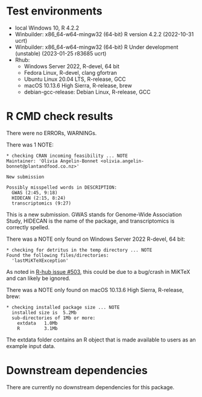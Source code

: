 # Test environments

- local Windows 10, R 4.2.2
- Winbuilder: x86_64-w64-mingw32 (64-bit) R version 4.2.2 (2022-10-31 ucrt)
- Winbuilder: x86_64-w64-mingw32 (64-bit) R Under development (unstable) (2023-01-25 r83685 ucrt)
- Rhub:
  - Windows Server 2022, R-devel, 64 bit
  - Fedora Linux, R-devel, clang gfortran
  - Ubuntu Linux 20.04 LTS, R-release, GCC
  - macOS 10.13.6 High Sierra, R-release, brew
  - debian-gcc-release: Debian Linux, R-release, GCC

# R CMD check results

There were no ERRORs, WARNINGs. 

There was 1 NOTE:

```
* checking CRAN incoming feasibility ... NOTE
Maintainer: 'Olivia Angelin-Bonnet <olivia.angelin-bonnet@plantandfood.co.nz>'

New submission

Possibly misspelled words in DESCRIPTION:
  GWAS (2:45, 9:18)
  HIDECAN (2:15, 8:24)
  transcriptomics (9:27)
```

This is a new submission. GWAS stands for Genome-Wide Association Study, HIDECAN is the name of the package, and transcriptomics is correctly spelled.

There was a NOTE only found on Windows Server 2022 R-devel, 64 bit:

```
* checking for detritus in the temp directory ... NOTE
Found the following files/directories:
  'lastMiKTeXException'
```

As noted in [R-hub issue #503](https://github.com/r-hub/rhub/issues/503), this could be due to a bug/crash in MiKTeX and can likely be ignored.

There was a NOTE only found on macOS 10.13.6 High Sierra, R-release, brew:

```
* checking installed package size ... NOTE
  installed size is  5.2Mb
  sub-directories of 1Mb or more:
    extdata   1.0Mb
    R         3.1Mb
```

The extdata folder contains an R object that is made available to users as an example input data.

# Downstream dependencies

There are currently no downstream dependencies for this package.
